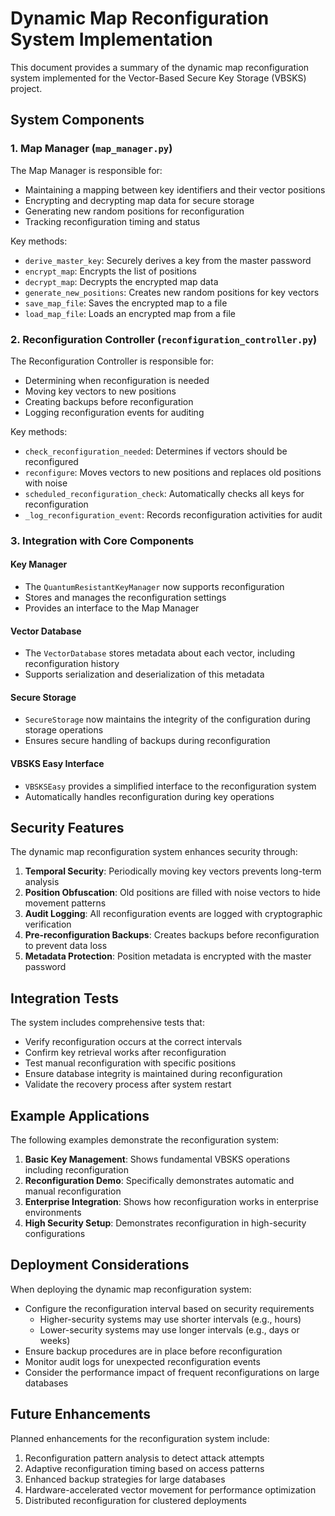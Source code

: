 # Dynamic Map Reconfiguration System Implementation

This document provides a summary of the dynamic map reconfiguration system implemented for the Vector-Based Secure Key Storage (VBSKS) project.

## System Components

### 1. Map Manager (`map_manager.py`)

The Map Manager is responsible for:
- Maintaining a mapping between key identifiers and their vector positions
- Encrypting and decrypting map data for secure storage
- Generating new random positions for reconfiguration
- Tracking reconfiguration timing and status

Key methods:
- `derive_master_key`: Securely derives a key from the master password
- `encrypt_map`: Encrypts the list of positions
- `decrypt_map`: Decrypts the encrypted map data
- `generate_new_positions`: Creates new random positions for key vectors
- `save_map_file`: Saves the encrypted map to a file
- `load_map_file`: Loads an encrypted map from a file

### 2. Reconfiguration Controller (`reconfiguration_controller.py`)

The Reconfiguration Controller is responsible for:
- Determining when reconfiguration is needed
- Moving key vectors to new positions
- Creating backups before reconfiguration
- Logging reconfiguration events for auditing

Key methods:
- `check_reconfiguration_needed`: Determines if vectors should be reconfigured
- `reconfigure`: Moves vectors to new positions and replaces old positions with noise
- `scheduled_reconfiguration_check`: Automatically checks all keys for reconfiguration
- `_log_reconfiguration_event`: Records reconfiguration activities for audit

### 3. Integration with Core Components

#### Key Manager
- The `QuantumResistantKeyManager` now supports reconfiguration
- Stores and manages the reconfiguration settings
- Provides an interface to the Map Manager

#### Vector Database
- The `VectorDatabase` stores metadata about each vector, including reconfiguration history
- Supports serialization and deserialization of this metadata

#### Secure Storage
- `SecureStorage` now maintains the integrity of the configuration during storage operations
- Ensures secure handling of backups during reconfiguration

#### VBSKS Easy Interface
- `VBSKSEasy` provides a simplified interface to the reconfiguration system
- Automatically handles reconfiguration during key operations

## Security Features

The dynamic map reconfiguration system enhances security through:

1. **Temporal Security**: Periodically moving key vectors prevents long-term analysis
2. **Position Obfuscation**: Old positions are filled with noise vectors to hide movement patterns
3. **Audit Logging**: All reconfiguration events are logged with cryptographic verification
4. **Pre-reconfiguration Backups**: Creates backups before reconfiguration to prevent data loss
5. **Metadata Protection**: Position metadata is encrypted with the master password

## Integration Tests

The system includes comprehensive tests that:
- Verify reconfiguration occurs at the correct intervals
- Confirm key retrieval works after reconfiguration
- Test manual reconfiguration with specific positions
- Ensure database integrity is maintained during reconfiguration
- Validate the recovery process after system restart

## Example Applications

The following examples demonstrate the reconfiguration system:

1. **Basic Key Management**: Shows fundamental VBSKS operations including reconfiguration
2. **Reconfiguration Demo**: Specifically demonstrates automatic and manual reconfiguration
3. **Enterprise Integration**: Shows how reconfiguration works in enterprise environments
4. **High Security Setup**: Demonstrates reconfiguration in high-security configurations

## Deployment Considerations

When deploying the dynamic map reconfiguration system:

- Configure the reconfiguration interval based on security requirements
  - Higher-security systems may use shorter intervals (e.g., hours)
  - Lower-security systems may use longer intervals (e.g., days or weeks)
- Ensure backup procedures are in place before reconfiguration
- Monitor audit logs for unexpected reconfiguration events
- Consider the performance impact of frequent reconfigurations on large databases

## Future Enhancements

Planned enhancements for the reconfiguration system include:

1. Reconfiguration pattern analysis to detect attack attempts
2. Adaptive reconfiguration timing based on access patterns
3. Enhanced backup strategies for large databases
4. Hardware-accelerated vector movement for performance optimization
5. Distributed reconfiguration for clustered deployments 